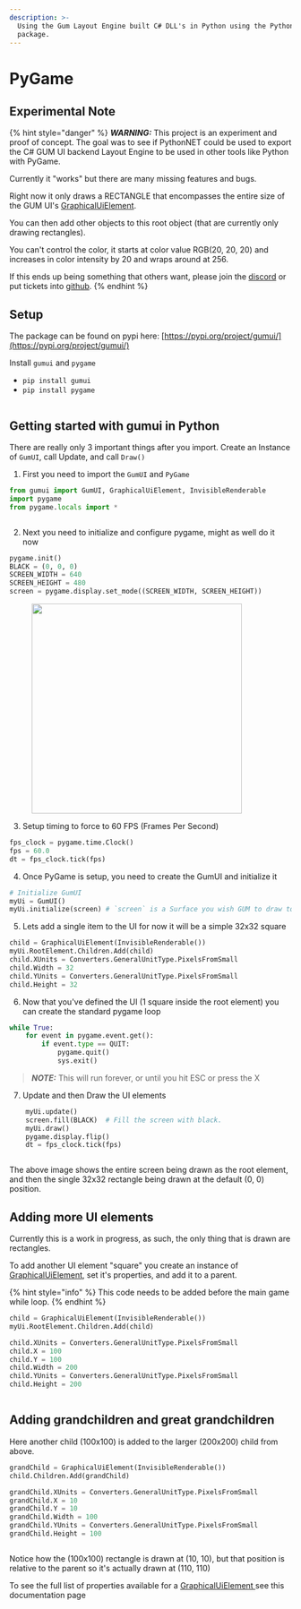 ```yaml
---
description: >-
  Using the Gum Layout Engine built C# DLL's in Python using the PythonNET
  package.
---
```


# PyGame

## Experimental Note

{% hint style="danger" %}
_**WARNING:**_ This project is an experiment and proof of concept. The goal was to see if PythonNET could be used to export the C# GUM UI backend Layout Engine to be used in other tools like Python with PyGame.

Currently it "works" but there are many missing features and bugs.

Right now it only draws a RECTANGLE that encompasses the entire size of the GUM UI's [GraphicalUiElement](gum-code-reference/graphicaluielement/).

You can then add other objects to this root object (that are currently only drawing rectangles).

You can't control the color, it starts at color value RGB(20, 20, 20) and increases in color intensity by 20 and wraps around at 256.

If this ends up being something that others want, please join the [discord](https://discord.gg/EvqwmSQuBz) or put tickets into [github](https://github.com/vchelaru/Gum).
{% endhint %}

## Setup

The package can be found on pypi here: [https://pypi.org/project/gumui/](https://pypi.org/project/gumui/)

Install `gumui` and `pygame`

* `pip install gumui`
* `pip install pygame`



<figure><img src="../.gitbook/assets/python_gumui_pygame_install.png" alt=""><figcaption></figcaption></figure>

## Getting started with gumui in Python

There are really only 3 important things after you import. Create an Instance of `GumUI`, call Update, and call `Draw()`

1. First you need to import the `GumUI` and `PyGame`

```python
from gumui import GumUI, GraphicalUiElement, InvisibleRenderable
import pygame
from pygame.locals import *
```

<figure><img src="../.gitbook/assets/python_gumui_pygame_command_line.png" alt=""><figcaption></figcaption></figure>

2. Next you need to initialize and configure pygame, might as well do it now

```python
pygame.init()
BLACK = (0, 0, 0)
SCREEN_WIDTH = 640
SCREEN_HEIGHT = 480
screen = pygame.display.set_mode((SCREEN_WIDTH, SCREEN_HEIGHT))
```

<figure><img src="../.gitbook/assets/python_gumui_pygame_empty.png" alt="" width="375"><figcaption></figcaption></figure>

3. Setup timing to force to 60 FPS (Frames Per Second)

```python
fps_clock = pygame.time.Clock()
fps = 60.0
dt = fps_clock.tick(fps)
```

4. Once PyGame is setup, you need to create the GumUI and initialize it

```python
# Initialize GumUI
myUi = GumUI()
myUi.initialize(screen) # `screen` is a Surface you wish GUM to draw to https://www.pygame.org/docs/ref/surface.html
```

5. Lets add a single item to the UI for now it will be a simple 32x32 square

```python
child = GraphicalUiElement(InvisibleRenderable())
myUi.RootElement.Children.Add(child)
child.XUnits = Converters.GeneralUnitType.PixelsFromSmall
child.Width = 32
child.YUnits = Converters.GeneralUnitType.PixelsFromSmall
child.Height = 32
```

6. Now that you've defined the UI (1 square inside the root element) you can create the standard pygame loop

```python
while True:
    for event in pygame.event.get():
        if event.type == QUIT:
            pygame.quit()
            sys.exit()
```

> _**NOTE:**_ This will run forever, or until you hit ESC or press the X

7. Update and then Draw the UI elements

```python
    myUi.update()
    screen.fill(BLACK)  # Fill the screen with black.
    myUi.draw()
    pygame.display.flip()
    dt = fps_clock.tick(fps)
```

<figure><img src="../.gitbook/assets/python_gumui_running_basic_rectangle.png" alt=""><figcaption></figcaption></figure>

The above image shows the entire screen being drawn as the root element, and then the single 32x32 rectangle being drawn at the default (0, 0) position.

## Adding more UI elements

Currently this is a work in progress, as such, the only thing that is drawn are rectangles.

To add another UI element "square" you create an instance of [GraphicalUiElement](gum-code-reference/graphicaluielement/), set it's properties, and add it to a parent.&#x20;

{% hint style="info" %}
&#x20;This code needs to be added before the main game while loop.
{% endhint %}

```python
child = GraphicalUiElement(InvisibleRenderable())
myUi.RootElement.Children.Add(child)

child.XUnits = Converters.GeneralUnitType.PixelsFromSmall
child.X = 100
child.Y = 100
child.Width = 200
child.YUnits = Converters.GeneralUnitType.PixelsFromSmall
child.Height = 200
```

<figure><img src="../.gitbook/assets/python_gumui_pygame_two_rectangles.png" alt=""><figcaption></figcaption></figure>

## Adding grandchildren and great grandchildren

Here another child (100x100) is added to the larger (200x200) child from above.

```python
grandChild = GraphicalUiElement(InvisibleRenderable())
child.Children.Add(grandChild)

grandChild.XUnits = Converters.GeneralUnitType.PixelsFromSmall
grandChild.X = 10
grandChild.Y = 10
grandChild.Width = 100
grandChild.YUnits = Converters.GeneralUnitType.PixelsFromSmall
grandChild.Height = 100
```

<figure><img src="../.gitbook/assets/python_gumui_pygame_grandchildren.png" alt=""><figcaption></figcaption></figure>

Notice how the (100x100) rectangle is drawn at (10, 10), but that position is relative to the parent so it's actually drawn at (110, 110)

To see the full list of properties available for a [GraphicalUiElement ](gum-code-reference/graphicaluielement/)see this documentation page&#x20;

